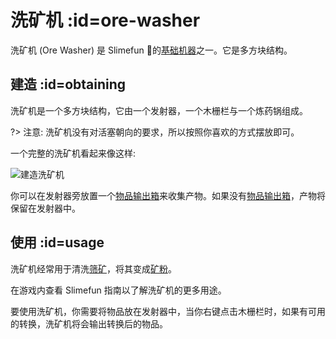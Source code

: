 # 洗矿机 :id=ore-washer

洗矿机 (Ore Washer) 是 Slimefun 的[基础机器](/Basic-Machines)之一。它是多方块结构。

## 建造 :id=obtaining

洗矿机是一个多方块结构，它由一个发射器，一个木栅栏与一个炼药锅组成。

?> 注意: 洗矿机没有对活塞朝向的要求，所以按照你喜欢的方式摆放即可。

一个完整的洗矿机看起来像这样:

![建造洗矿机](https://cdn.jsdelivr.net/gh/Slimefun/Wiki@master/images/multiblock-ore-washer.png)

你可以在发射器旁放置一个[物品输出箱](/Output-Chest)来收集产物。如果没有[物品输出箱](/Output-Chest)，产物将保留在发射器中。

## 使用 :id=usage

洗矿机经常用于清洗[筛矿](/Sifted-Ore)，将其变成[矿粉](/Dusts)。

在游戏内查看 Slimefun 指南以了解洗矿机的更多用途。

要使用洗矿机，你需要将物品放在发射器中，当你右键点击木栅栏时，如果有可用的转换，洗矿机将会输出转换后的物品。
